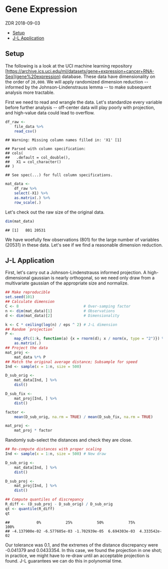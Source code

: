 Gene Expression
================
ZDR
2018-09-03

-   [Setup](#setup)
-   [J-L Application](#j-l-application)

Setup
-----

<!-- -------------------------------------------------- -->
The following is a look at the UCI machine learning repository [https://archive.ics.uci.edu/ml/datasets/gene+expression+cancer+RNA-Seq](gene%20expression) database. These data have dimensionality on the order of `20,000`. We will apply randomized dimension reduction -- informed by the Johnson-Lindenstrauss lemma -- to make subsequent analysis more tractable.

First we need to read and wrangle the data. Let's standardize every variable before further analysis -- off-center data will play poorly with projection, and high-value data could lead to overflow.

``` r
df_raw <-
    file_data %>%
    read_csv()
```

    ## Warning: Missing column names filled in: 'X1' [1]

    ## Parsed with column specification:
    ## cols(
    ##   .default = col_double(),
    ##   X1 = col_character()
    ## )

    ## See spec(...) for full column specifications.

``` r
mat_data <-
    df_raw %>%
    select(-X1) %>%
    as.matrix(.) %>%
    row_scale(.)
```

Let's check out the raw size of the original data.

``` r
dim(mat_data)
```

    ## [1]   801 20531

We have woefully few observations (801) for the large number of variables (20531) in these data. Let's see if we find a reasonable dimension reduction.

J-L Application
---------------

<!-- -------------------------------------------------- -->
First, let's carry out a Johnson-Lindenstrauss informed projection. A high-dimensional gaussian is nearly orthogonal, so we need only draw from a multivariate gaussian of the appropriate size and normalize.

``` r
## Make reproducible
set.seed(101)
## Calculate dimension
C <- 8                             # Over-samping factor
n <- dim(mat_data)[1]              # Observations
d <- dim(mat_data)[2]              # Dimensionality

k <- C * ceiling(log(n) / eps ^ 2) # J-L dimension
## Random `projection`
P <-
    map_dfc(1:k, function(a) {x = rnorm(d); x / norm(x, type = "2")}) %>%
    as.matrix(.)
## Project the data
mat_proj <-
    mat_data %*% P
## Match the original average distance; Subsample for speed
Ind <- sample(x = 1:n, size = 500)

D_sub_orig <-
    mat_data[Ind, ] %>%
    dist()

D_sub_fix <-
    mat_proj[Ind, ] %>%
    dist()

factor <-
    mean(D_sub_orig, na.rm = TRUE) / mean(D_sub_fix, na.rm = TRUE)

mat_proj <-
    mat_proj * factor
```

Randomly sub-select the distances and check they are close.

``` r
## Re-compute distances with proper scaling
Ind <- sample(x = 1:n, size = 500) # New draw

D_sub_orig <-
    mat_data[Ind, ] %>%
    dist()

D_sub_proj <-
    mat_proj[Ind, ] %>%
    dist()

## Compute quantiles of discrepancy
R_diff <- (D_sub_proj - D_sub_orig) / D_sub_orig
qt <- quantile(R_diff)
qt
```

    ##            0%           25%           50%           75%          100% 
    ## -4.137900e-02 -6.577605e-03 -1.702939e-05  6.694303e-03  4.333542e-02

Our tolerance was 0.1, and the extremes of the distance discrepancy were -0.041379 and 0.0433354. In this case, we found the projection in one shot; in practice, we might have to re-draw until an acceptable projection is found. J-L guarantees we can do this in polynomial time.
